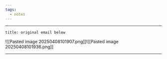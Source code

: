 ```yaml
---
tags:
  - notes
---
```


---
```ad-hint
title: original email below
```

![[Pasted image 20250408101907.png]]![[Pasted image 20250408101936.png]]

---
